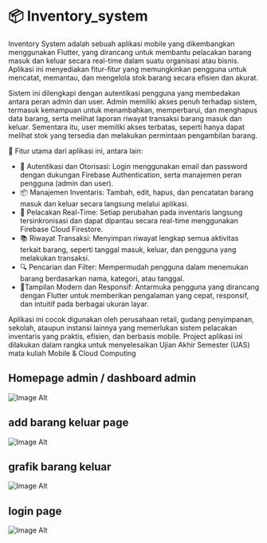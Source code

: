 # 📦 Inventory_system
Inventory System adalah sebuah aplikasi mobile yang dikembangkan menggunakan Flutter, yang dirancang untuk membantu pelacakan barang masuk dan keluar secara real-time dalam suatu organisasi atau bisnis. Aplikasi ini menyediakan fitur-fitur yang memungkinkan pengguna untuk mencatat, memantau, dan mengelola stok barang secara efisien dan akurat.

Sistem ini dilengkapi dengan autentikasi pengguna yang membedakan antara peran admin dan user. Admin memiliki akses penuh terhadap sistem, termasuk kemampuan untuk menambahkan, memperbarui, dan menghapus data barang, serta melihat laporan riwayat transaksi barang masuk dan keluar. Sementara itu, user memiliki akses terbatas, seperti hanya dapat melihat stok yang tersedia dan melakukan permintaan pengambilan barang.

🚀 Fitur utama dari aplikasi ini, antara lain:
- 🔐 Autentikasi dan Otorisasi: Login menggunakan email dan password dengan dukungan Firebase Authentication, serta manajemen peran pengguna (admin dan user).
- 📦 Manajemen Inventaris: Tambah, edit, hapus, dan pencatatan barang masuk dan keluar secara langsung melalui aplikasi.
- 🔄 Pelacakan Real-Time: Setiap perubahan pada inventaris langsung tersinkronisasi dan dapat dipantau secara real-time menggunakan Firebase Cloud Firestore.
- 📚 Riwayat Transaksi: Menyimpan riwayat lengkap semua aktivitas terkait barang, seperti tanggal masuk, keluar, dan pengguna yang melakukan transaksi.
- 🔍 Pencarian dan Filter: Mempermudah pengguna dalam menemukan barang berdasarkan nama, kategori, atau tanggal.
- 📱Tampilan Modern dan Responsif: Antarmuka pengguna yang dirancang dengan Flutter untuk memberikan pengalaman yang cepat, responsif, dan intuitif pada berbagai ukuran layar.

Aplikasi ini cocok digunakan oleh perusahaan retail, gudang penyimpanan, sekolah, ataupun instansi lainnya yang memerlukan sistem pelacakan inventaris yang praktis, efisien, dan berbasis mobile. Project aplikasi ini dilakukan dalam rangka untuk menyelesaikan Ujian Akhir Semester (UAS) mata kuliah Mobile & Cloud Computing

## Homepage admin / dashboard admin
![Image Alt](https://github.com/leoncen26/Inventory_system_app/blob/main/assets/Screenshoot/dashboard_admin.png)

## add barang keluar page
![Image Alt](https://github.com/leoncen26/Inventory_system_app/blob/main/assets/Screenshoot/add_barang_keluar.png)

## grafik barang keluar
![Image Alt](https://github.com/leoncen26/Inventory_system_app/blob/main/assets/Screenshoot/barang_keluar_grafik.png)

## login page
![Image Alt](https://github.com/leoncen26/Inventory_system_app/blob/main/assets/Screenshoot/login_page.png)
